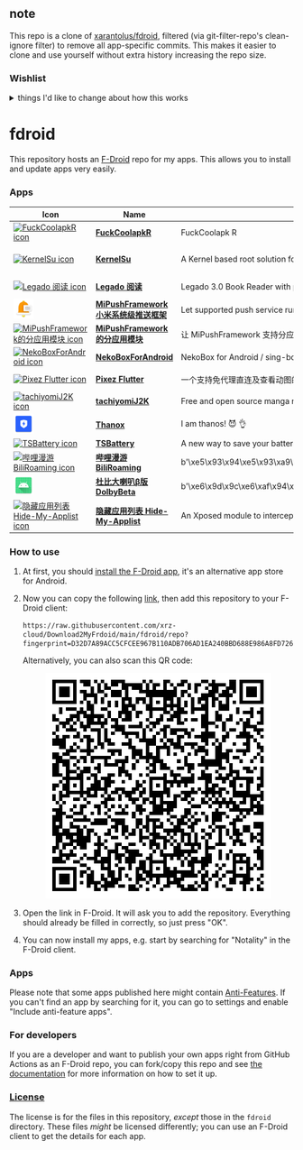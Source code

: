 ## note
This repo is a clone of [xarantolus/fdroid](https://github.com/xarantolus/fdroid), filtered (via git-filter-repo's clean-ignore filter) to remove all app-specific commits. This makes it easier to clone and use yourself without extra history increasing the repo size.

### Wishlist

<details>
<summary>things I'd like to change about how this works</summary>

- Move fdroid commands out of metascoop if possible.
- maybe use official [gh client](https://github.com/cli/cli) instead of metascoop.
    - maybe output release list to a file, then compare incoming releases to decide whether or not to download more releases.
- caching?
- use a different image. medzik/fdroidserver docker image is rebuilt daily(?) with latest fdroid ppa preinstalled, this will cut down on setup time.
- move more commands to the workflow file insteax of using a script
- append credentials to fdroid config file instead of replacing file. this will allow changing non-sensitive details (description, url, etc) without updating secrets
- some way to remove history. unfortunately, we can't use the built-in fdroid settings for this, since it's more than just an fdroid repo (metascoop, etc are included). Maybe `git commit --amend` after removing old versions?

</details>

# fdroid
This repository hosts an [F-Droid](https://f-droid.org/) repo for my apps. This allows you to install and update apps very easily.

### Apps

<!-- This table is auto-generated. Do not edit -->
| Icon | Name | Description | Version |
| --- | --- | --- | --- |
| <a href="https://github.com/Xposed-Modules-Repo/org.hello.coolapk"><img src="fdroid/repo/icons/" alt="FuckCoolapkR icon" width="36px" height="36px"></a> | [**FuckCoolapkR**](https://github.com/Xposed-Modules-Repo/org.hello.coolapk) | FuckCoolapk R | Release-1.16.2 (1162) |
| <a href="https://github.com/tiann/KernelSU"><img src="fdroid/repo/icons/" alt="KernelSu icon" width="36px" height="36px"></a> | [**KernelSu**](https://github.com/tiann/KernelSU) | A Kernel based root solution for Android | v0.9.0-3-ga5e7655 (11631) |
| <a href="https://github.com/gedoor/legado"><img src="fdroid/repo/icons/" alt="Legado 阅读 icon" width="36px" height="36px"></a> | [**Legado 阅读**](https://github.com/gedoor/legado) | Legado 3.0 Book Reader with powerful controls &amp; full functions❤️阅读3.0... | 3.23.073011 (14666) |
| <a href="https://github.com/NihilityT/MiPushFramework"><img src="fdroid/repo/icons/com.xiaomi.xmsf.1003003000.png" alt="MiPushFramework 小米系统级推送框架 icon" width="36px" height="36px"></a> | [**MiPushFramework 小米系统级推送框架**](https://github.com/NihilityT/MiPushFramework) | Let supported push service run system-ly on every Android devices | 0.3.10 (1003003000) |
| <a href="https://github.com/NihilityT/MiPush"><img src="fdroid/repo/icons/" alt="MiPushFramework的分应用模块 icon" width="36px" height="36px"></a> | [**MiPushFramework的分应用模块**](https://github.com/NihilityT/MiPush) | 让 MiPushFramework 支持分应用 | 0.0.26 (188) |
| <a href="https://github.com/MatsuriDayo/NekoBoxForAndroid"><img src="fdroid/repo/icons/" alt="NekoBoxForAndroid icon" width="36px" height="36px"></a> | [**NekoBoxForAndroid**](https://github.com/MatsuriDayo/NekoBoxForAndroid) | NekoBox for Android / sing-box / universal proxy toolchain for Android | 1.2.9 (165) |
| <a href="https://github.com/Notsfsssf/pixez-flutter"><img src="fdroid/repo/icons/" alt="Pixez Flutter icon" width="36px" height="36px"></a> | [**Pixez Flutter**](https://github.com/Notsfsssf/pixez-flutter) | 一个支持免代理直连及查看动图的第三方Pixiv flutter客户端 | 0.9.39 Ro (10009390) |
| <a href="https://github.com/Jays2Kings/tachiyomiJ2K"><img src="fdroid/repo/icons/" alt="tachiyomiJ2K icon" width="36px" height="36px"></a> | [**tachiyomiJ2K**](https://github.com/Jays2Kings/tachiyomiJ2K) | Free and open source manga reader for Android | 1.7.4 (111) |
| <a href="https://github.com/Tornaco/Thanox"><img src="fdroid/repo/icons/github.tornaco.android.thanos.3079783.png" alt="Thanox icon" width="36px" height="36px"></a> | [**Thanox**](https://github.com/Tornaco/Thanox) | I am thanos! 😈 👌 | 5.0.5-prc (3079783) |
| <a href="https://github.com/fankes/TSBattery"><img src="fdroid/repo/icons/" alt="TSBattery icon" width="36px" height="36px"></a> | [**TSBattery**](https://github.com/fankes/TSBattery) | A new way to save your battery avoid cancer apps hacker it. | 4.4 (30) |
| <a href="https://github.com/yujincheng08/BiliRoaming"><img src="fdroid/repo/icons/" alt="哔哩漫游 BiliRoaming icon" width="36px" height="36px"></a> | [**哔哩漫游 BiliRoaming**](https://github.com/yujincheng08/BiliRoaming) | b&#39;\xe5\x93\x94\xe5\x93\xa9\xe6\xbc\xab\xe6\xb8\xb8\xef\xbc\x8c\xe8\xa7\xa3\xe9\x99\xa4B\xe7\xab\x99\xe5\xae\xa2\xe6\x88\xb7\xe7\xab\xaf\xe7\x95\xaa\xe5\x89\xa7\xe5\x8c\xba\xe5\x9f\x9f\xe9\x99\x90\xe5\x88\xb6\xe7\x9a\x84Xposed\xe6\xa8\xa1\xe5\x9d\x97\xef\xbc\x8c\xe5\xb9\xb6\xe4\xb8\x94\xe6...&#39; | 1.7.0 (1289) |
| <a href="https://github.com/nining377/dolby_beta"><img src="fdroid/repo/icons/com.raincat.dolby_beta.354.png" alt="杜比大喇叭β版 DolbyBeta icon" width="36px" height="36px"></a> | [**杜比大喇叭β版 DolbyBeta**](https://github.com/nining377/dolby_beta) | b&#39;\xe6\x9d\x9c\xe6\xaf\x94\xe5\xa4\xa7\xe5\x96\x87\xe5\x8f\xad\xe7\x9a\x84\xce\xb2\xe7\x89\x88\xe8\xbf\x8e\xe6\x9d\xa5\xe4\xba\x86\xe9\x87\x8d\xe5\xa4\xa7\xe7\x9a\x84\xe9\x9d\xa9\xe6\x96\xb0\xef\xbc\x8c\xe5\x90\x88\xe5\xb9\xb6\xe4\xba\x86UnblockMusic Pro\xe7\x9a...&#39; | 3.5.4 (354) |
| <a href="https://github.com/Dr-TSNG/Hide-My-Applist"><img src="fdroid/repo/icons/" alt="隐藏应用列表 Hide-My-Applist icon" width="36px" height="36px"></a> | [**隐藏应用列表 Hide-My-Applist**](https://github.com/Dr-TSNG/Hide-My-Applist) | An Xposed module to intercept applist detections | 3.2 (410) |
<!-- end apps table -->

### How to use
1. At first, you should [install the F-Droid app](https://f-droid.org/), it's an alternative app store for Android.
2. Now you can copy the following [link](https://raw.githubusercontent.com/xrz-cloud/Download2MyFrdoid/main/fdroid/repo?fingerprint=D32D7A89ACC5CFCEE967B110ADB706AD1EA240BBD688E986A8FD726F0FBCDD42), then add this repository to your F-Droid client:

    ```
    https://raw.githubusercontent.com/xrz-cloud/Download2MyFrdoid/main/fdroid/repo?fingerprint=D32D7A89ACC5CFCEE967B110ADB706AD1EA240BBD688E986A8FD726F0FBCDD42
    ```

    Alternatively, you can also scan this QR code:

    <p align="center">
      <img src=".github/qrcode.png?raw=true" alt="F-Droid repo QR code"/>
    </p>

3. Open the link in F-Droid. It will ask you to add the repository. Everything should already be filled in correctly, so just press "OK".
4. You can now install my apps, e.g. start by searching for "Notality" in the F-Droid client.

### Apps

<!-- This table is auto-generated. Do not edit -->
<!-- end apps table -->
Please note that some apps published here might contain [Anti-Features](https://f-droid.org/en/docs/Anti-Features/). If you can't find an app by searching for it, you can go to settings and enable "Include anti-feature apps".

### For developers
If you are a developer and want to publish your own apps right from GitHub Actions as an F-Droid repo, you can fork/copy this repo and see  [the documentation](setup.md) for more information on how to set it up.

### [License](LICENSE)
The license is for the files in this repository, *except* those in the `fdroid` directory. These files *might* be licensed differently; you can use an F-Droid client to get the details for each app.
